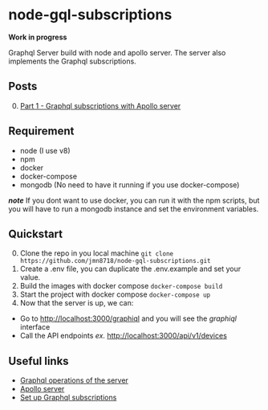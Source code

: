 # node-gql-subscriptions
**Work in progress**

Graphql Server build with node and apollo server.
The server also implements the Graphql subscriptions.
## Posts
0. [Part 1 - Graphql subscriptions with Apollo server](https://medium.com/@jmn8718/graphql-subscriptions-with-apollo-server-387d82d1a7ca)

## Requirement
- node (I use v8)
- npm
- docker
- docker-compose
- mongodb (No need to have it running if you use docker-compose)

***note*** If you dont want to use docker, you can run it with the npm scripts, but you will have to run a mongodb instance and set the environment variables.

## Quickstart
0. Clone the repo in you local machine
`git clone https://github.com/jmn8718/node-gql-subscriptions.git`
1. Create a .env file, you can duplicate the .env.example and set your value.
2. Build the images with docker compose
`docker-compose build`
3. Start the project with docker compose
`docker-compose up`
4. Now that the server is up, we can:
  - Go to [http://localhost:3000/graphiql](http://localhost:3000/graphiql) and you will see the *graphiql* interface
  - Call the API endpoints *ex.* [http://localhost:3000/api/v1/devices](http://localhost:3000/api/v1/devices)

## Useful links
- [Graphql operations of the server](docs/)
- [Apollo server](http://dev.apollodata.com/tools/graphql-server/)
- [Set up Graphql subscriptions](http://dev.apollodata.com/tools/graphql-subscriptions/index.html)
